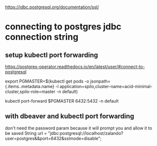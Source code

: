<https://jdbc.postgresql.org/documentation/ssl/>

# connecting to postgres jdbc connection string

## setup kubectl port forwarding

<https://postgres-operator.readthedocs.io/en/latest/user/#connect-to-postgresql>

export PGMASTER=$(kubectl get pods -o jsonpath={.items..metadata.name} -l application=spilo,cluster-name=acid-minimal-cluster,spilo-role=master -n default)

kubectl port-forward $PGMASTER 6432:5432 -n default

## with dbeaver and kubectl port forwarding

don't need the password param because it will prompt you and allow it to be saved
String url = "jdbc:postgresql://localhost/zalando?user=postgres&&port=6432&sslmode=disable";
